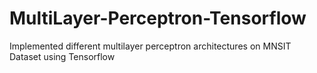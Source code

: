 # MultiLayer-Perceptron-Tensorflow
Implemented different multilayer perceptron architectures on MNSIT Dataset using Tensorflow
